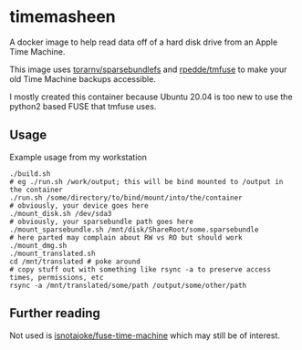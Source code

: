 # timemasheen
A docker image to help read data off of a hard disk drive from an Apple Time Machine.

This image uses [torarnv/sparsebundlefs](https://github.com/torarnv/sparsebundlefs) and [rpedde/tmfuse](https://github.com/rpedde/tmfuse) to make your old Time Machine backups accessible.

I mostly created this container because Ubuntu 20.04 is too new to use the python2 based FUSE that tmfuse uses.

## Usage
Example usage from my workstation
```
./build.sh
# eg ./run.sh /work/output; this will be bind mounted to /output in the container
./run.sh /some/directory/to/bind/mount/into/the/container
# obviously, your device goes here
./mount_disk.sh /dev/sda3
# obviously, your sparsebundle path goes here
./mount_sparsebundle.sh /mnt/disk/ShareRoot/some.sparsebundle
# here parted may complain about RW vs RO but should work
./mount_dmg.sh
./mount_translated.sh
cd /mnt/translated # poke around
# copy stuff out with something like rsync -a to preserve access times, permissions, etc
rsync -a /mnt/translated/some/path /output/some/other/path
```

## Further reading
Not used is [isnotajoke/fuse-time-machine](https://github.com/isnotajoke/fuse-time-machine) which may still be of interest.
